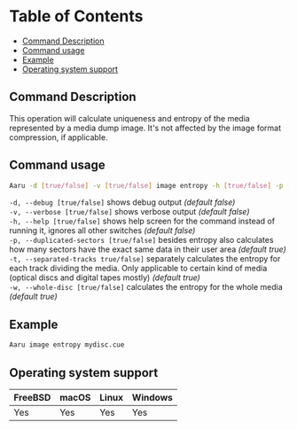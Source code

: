 # Table of Contents

- [Command Description](#command-description)
- [Command usage](#command-usage)
- [Example](#example)
- [Operating system support](#operating-system-support)

## Command Description

This operation will calculate uniqueness and entropy of the media represented by a media dump image. It's not affected
by the image format compression, if applicable.

## Command usage

```bash
Aaru -d [true/false] -v [true/false] image entropy -h [true/false] -p [true/false] -t [true/false] -w [true/false] <image-path>
```

`-d, --debug [true/false]` shows debug output *(default false)*  
`-v, --verbose [true/false]` shows verbose output *(default false)*  
`-h, --help [true/false]` shows help screen for the command instead of running it, ignores all other switches *(default
false)*  
`-p, --duplicated-sectors [true/false]` besides entropy also calculates how many sectors have the exact same data in
their user area *(default true)*  
`-t, --separated-tracks true/false]` separately calculates the entropy for each track dividing the media. Only
applicable to certain kind of media (optical discs and digital tapes mostly) *(default true)*  
`-w, --whole-disc [true/false]` calculates the entropy for the whole media *(default true)*

## Example

```bash
Aaru image entropy mydisc.cue
```

## Operating system support

| FreeBSD | macOS | Linux | Windows |
| ------- | ----- | ----- | ------- |
| Yes     | Yes   | Yes   | Yes     |
